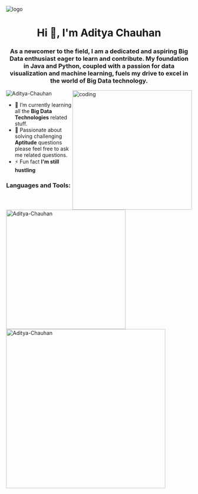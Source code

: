 ![logo](https://github.com/AdityaTheChauhan/AdityaTheChauhan/assets/61203150/a5b85477-03d0-4b2f-8b8d-b21774a4a39b)
<h1 align="center">Hi 👋, I'm Aditya Chauhan</h1>
<h3 align="center">As a newcomer to the field, I am a dedicated and aspiring Big Data enthusiast eager to learn and contribute. My foundation in Java and Python, coupled with a passion for data visualization and machine learning, fuels my drive to excel in the world of Big Data technology.</h3>

<img align="right" alt="coding" width="324" src="https://github.com/AdityaTheChauhan/AdityaTheChauhan/blob/main/big-data-cans-believe.gif">

<p align="left"> <img src="https://komarev.com/ghpvc/?username=AdityaTheChauhan&label=Profile%20views&color=0e75b6&style=flat" alt="Aditya-Chauhan" /> </p>

- 🌱 I’m currently learning all the **Big Data Technologies** related stuff.
- 💬 Passionate about solving challenging **Aptitude** questions please feel free to ask me related questions.
- ⚡ Fun fact **I'm still hustling**

<h3 align="left">Languages and Tools:</h3>

<p><img align="left" width="324" src="https://github-readme-stats.vercel.app/api/top-langs?username=AdityaTheChauhan&show_icons=true&locale=en&layout=compact" alt="Aditya-Chauhan" /></p>

<p><img align="left" width="432" src="https://github-readme-streak-stats.herokuapp.com/?user=AdityaTheChauhan" alt="Aditya-Chauhan" /></p>
